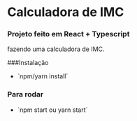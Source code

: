 # Calculadora de IMC

### Projeto feito em React + Typescript

fazendo uma calculadora de IMC.

###Instalação

- `npm/yarn install´

### Para rodar

- `npm start ou yarn start´
